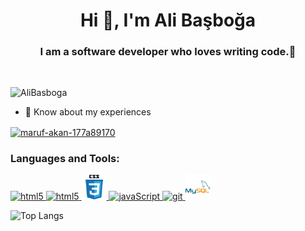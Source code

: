 <h1 align="center">Hi 👋, I'm Ali Başboğa</h1>
<h3 align="center">I am a software developer who loves writing code.🌱</h3>
<p align="center"><img align="center" src="https://media.giphy.com/media/qgQUggAC3Pfv687qPC/giphy.gif" width="500" alt="" class="skills__img" /> </p>

<p align="left"> <img src="https://komarev.com/ghpvc/?username=maruf04&label=Profile%20views&color=0e75b6&style=flat" alt="AliBasboga" /> </p>




- 📄 Know about my experiences

<p align="left">
  <a href="www.linkedin.com/in/ali-başboğa-200856318" target="blank">
    <img src="https://cdn.jsdelivr.net/npm/simple-icons@3.0.1/icons/linkedin.svg" alt="maruf-akan-177a89170" width="40" height="30" align="center" />
  </a>
 
 <!-- <a href="" target="blank">
  <img src="https://cdn.jsdelivr.net/npm/simple-icons@3.0.1/icons/medium.svg" alt="" width="40" height="30" align="center" />
  </a>
  <a href="" target="blank">
    <img src="https://cdn.jsdelivr.net/npm/simple-icons@3.0.1/icons/youtube.svg" alt="ucfd69yhos_8jkfxb9qgzfda" width="40" height="30" align="center" />
  </a>
  <a href="" target="blank">
    <img src="https://cdn.jsdelivr.net/npm/simple-icons@3.0.1/icons/hackerrank.svg" alt="h185541045" width="40" height="30" align="center" />
  </a>

  <a href="" target="blank">
    <img src="https://cdn.jsdelivr.net/npm/simple-icons@3.0.1/icons/stackoverflow.svg" alt="14790392" width="40" height="30" align="center" />
  </a>
  -->
</p>
<p align="left"></p>

<!-- Languages and Tools: -->
<p align="left"></p>
<h3 align="left">Languages and Tools:</h3>
<p align="left">
  <a href="https://upload.wikimedia.org/wikipedia/commons/7/74/Kotlin_Icon.png" target="_blank" rel="noreferrer">
    <img src="https://upload.wikimedia.org/wikipedia/commons/6/61/HTML5_logo_and_wordmark.svg" alt="html5" width="40" height="40" />
  </a>
   
  <a href="https://www.w3schools.com/html/" target="_blank" rel="noreferrer">
    <img src="https://upload.wikimedia.org/wikipedia/commons/6/61/HTML5_logo_and_wordmark.svg" alt="html5" width="40" height="40" />
  </a>
  
   <a href="https://www.w3schools.com/css/" target="_blank" rel="noreferrer">
    <img src="https://raw.githubusercontent.com/devicons/devicon/master/icons/css3/css3-original-wordmark.svg" alt="css3" width="40" height="40" />
  </a>
  
 <a href="https://www.w3schools.com/js/" target="_blank" rel="noreferrer">
    <img src="https://cdn.jsdelivr.net/npm/simple-icons@3.0.1/icons/javascript.svg" alt="javaScript" width="40" height="40" />
  </a>
  
  <a href="https://git-scm.com/" target="_blank" rel="noreferrer">
    <img src="https://www.vectorlogo.zone/logos/git-scm/git-scm-icon.svg" alt="git" width="40" height="40" />
  </a>
  
  <a href="https://www.mysql.com/" target="_blank" rel="noreferrer">
    <img src="https://raw.githubusercontent.com/devicons/devicon/master/icons/mysql/mysql-original-wordmark.svg" alt="mysql" width="40" height="40" />
  </a>


  
 <!-- <a href="https://spring.io/" target="_blank" rel="noreferrer">
    <img src="https://www.vectorlogo.zone/logos/springio/springio-icon.svg" alt="spring" width="40" height="40" />
  </a>
  <a href="https://www.sqlite.org/" target="_blank" rel="noreferrer">
    <img src="https://www.vectorlogo.zone/logos/sqlite/sqlite-icon.svg" alt="sqlite" width="40" height="40" />
  </a> -->
</p>

<!--
<p><img align="center" src="https://github-readme-stats.vercel.app/api/top-langs?username=marufakan&show_icons=true&locale=en&layout=compact" /></p>
<!-- Wakatime -->
<!--
<h3 align="left">Wakatime(<span>since July 2021</span>):</h3>
<p align="center">
  <img src="https://wakatime.com/share/@24d66658-6119-4ac4-8f6a-4476ebfba1ff/04d84d59-c43d-4092-8198-9db22e559eb7.png" width="400" />
  <img width="400" src="https://wakatime.com/share/@24d66658-6119-4ac4-8f6a-4476ebfba1ff/639e4d71-0aea-47ef-9c04-1127ff0ac234.png" />
</p>



<!--
<p align="center">
    <img width="400" src="" />
    <img width="400" src="https://wakatime.com/share/@24d66658-6119-4ac4-8f6a-4476ebfba1ff/696d6fe1-7655-435f-81e9-00b8b761267c.png" />
</p>

<!-- <p><img align="left" src="https://github-readme-stats.vercel.app/api/top-langs?username=maruf04&show_icons=true&locale=en&layout=compact" alt="maruf04" /></p>

<p>&nbsp;<img align="center" src="https://github-readme-stats.vercel.app/api?username=maruf04&show_icons=true&locale=en" alt="maruf04" /></p>

<p><img align="center" src="https://github-readme-streak-stats.herokuapp.com/?user=maruf04&" alt="maruf04" /></p>



<a href="https://wakatime.com"><img src="https://wakatime.com/share/@24d66658-6119-4ac4-8f6a-4476ebfba1ff/3e254176-b02f-44d8-9466-b95395291167.png" width="550" /></a>
 -->
![Top Langs](https://github-readme-stats.vercel.app/api/top-langs/?username=AliBasboga&layout=compact)
